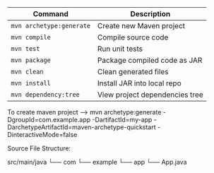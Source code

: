 | Command                  | Description                    |
| ------------------------ | ------------------------------ |
| `mvn archetype:generate` | Create new Maven project       |
| `mvn compile`            | Compile source code            |
| `mvn test`               | Run unit tests                 |
| `mvn package`            | Package compiled code as JAR   |
| `mvn clean`              | Clean generated files          |
| `mvn install`            | Install JAR into local repo    |
| `mvn dependency:tree`    | View project dependencies tree |


To create maven project --> 
mvn archetype:generate -DgroupId=com.example.app -DartifactId=my-app -DarchetypeArtifactId=maven-archetype-quickstart -DinteractiveMode=false


Source File Structure:

src/main/java
└── com
    └── example
        └── app
            └── App.java
